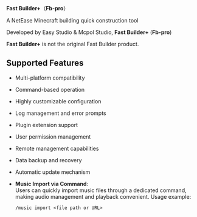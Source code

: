 **Fast Builder+**（**Fb-pro**）

A NetEase Minecraft building quick construction tool

Developed by Easy Studio & Mcpol Studio, **Fast Builder+** (**Fb-pro**)

**Fast Builder+** is not the original Fast Builder product.
## Supported Features

- Multi-platform compatibility
- Command-based operation
- Highly customizable configuration
- Log management and error prompts
- Plugin extension support
- User permission management
- Remote management capabilities
- Data backup and recovery
- Automatic update mechanism
- **Music Import via Command**:  
  Users can quickly import music files through a dedicated command, making audio management and playback convenient. Usage example:

  ```shell
  /music import <file path or URL>
